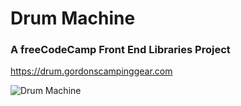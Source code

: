 # Drum Machine

### A freeCodeCamp Front End Libraries Project

<https://drum.gordonscampinggear.com>

![Drum Machine](https://gordonscampinggear.com/img/drum.png)
